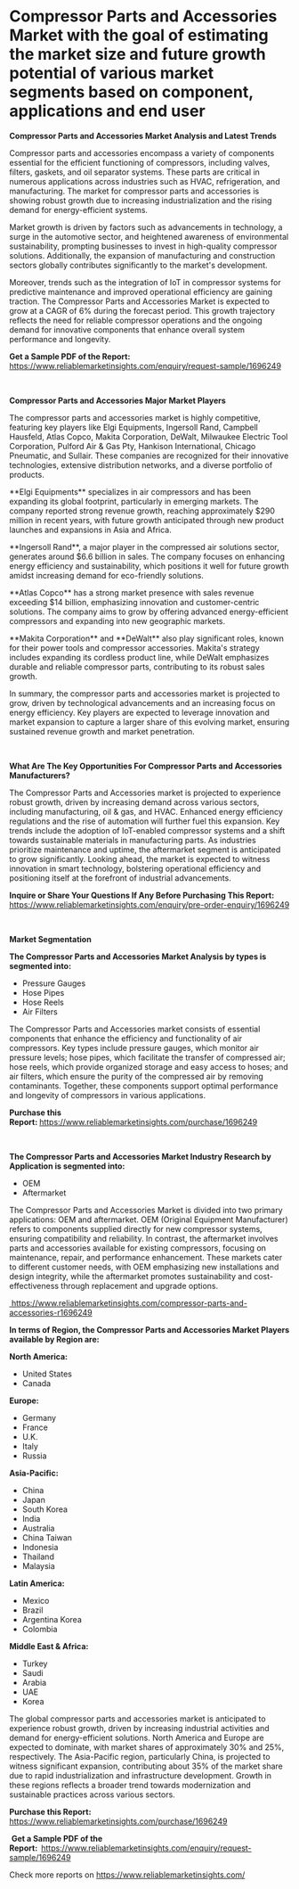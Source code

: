 <p><h1>Compressor Parts and Accessories Market with the goal of estimating the market size and future growth potential of various market segments based on component, applications and end user</h1></p><p><strong>Compressor Parts and Accessories Market Analysis and Latest Trends</strong></p>
<p><p>Compressor parts and accessories encompass a variety of components essential for the efficient functioning of compressors, including valves, filters, gaskets, and oil separator systems. These parts are critical in numerous applications across industries such as HVAC, refrigeration, and manufacturing. The market for compressor parts and accessories is showing robust growth due to increasing industrialization and the rising demand for energy-efficient systems.</p><p>Market growth is driven by factors such as advancements in technology, a surge in the automotive sector, and heightened awareness of environmental sustainability, prompting businesses to invest in high-quality compressor solutions. Additionally, the expansion of manufacturing and construction sectors globally contributes significantly to the market's development. </p><p>Moreover, trends such as the integration of IoT in compressor systems for predictive maintenance and improved operational efficiency are gaining traction. The Compressor Parts and Accessories Market is expected to grow at a CAGR of 6% during the forecast period. This growth trajectory reflects the need for reliable compressor operations and the ongoing demand for innovative components that enhance overall system performance and longevity.</p></p>
<p><strong>Get a Sample PDF of the Report:&nbsp;</strong> <a href="https://www.reliablemarketinsights.com/enquiry/request-sample/1696249?utm_campaign=1887&utm_medium=2&utm_source=Github&utm_content=ia&utm_term=21022025&utm_id=compressor-parts-and-accessories">https://www.reliablemarketinsights.com/enquiry/request-sample/1696249</a></p>
<p>&nbsp;</p>
<p><strong>Compressor Parts and Accessories Major Market Players</strong></p>
<p><p>The compressor parts and accessories market is highly competitive, featuring key players like Elgi Equipments, Ingersoll Rand, Campbell Hausfeld, Atlas Copco, Makita Corporation, DeWalt, Milwaukee Electric Tool Corporation, Pulford Air & Gas Pty, Hankison International, Chicago Pneumatic, and Sullair. These companies are recognized for their innovative technologies, extensive distribution networks, and a diverse portfolio of products. </p><p>**Elgi Equipments** specializes in air compressors and has been expanding its global footprint, particularly in emerging markets. The company reported strong revenue growth, reaching approximately $290 million in recent years, with future growth anticipated through new product launches and expansions in Asia and Africa.</p><p>**Ingersoll Rand**, a major player in the compressed air solutions sector, generates around $6.6 billion in sales. The company focuses on enhancing energy efficiency and sustainability, which positions it well for future growth amidst increasing demand for eco-friendly solutions.</p><p>**Atlas Copco** has a strong market presence with sales revenue exceeding $14 billion, emphasizing innovation and customer-centric solutions. The company aims to grow by offering advanced energy-efficient compressors and expanding into new geographic markets.</p><p>**Makita Corporation** and **DeWalt** also play significant roles, known for their power tools and compressor accessories. Makita's strategy includes expanding its cordless product line, while DeWalt emphasizes durable and reliable compressor parts, contributing to its robust sales growth.</p><p>In summary, the compressor parts and accessories market is projected to grow, driven by technological advancements and an increasing focus on energy efficiency. Key players are expected to leverage innovation and market expansion to capture a larger share of this evolving market, ensuring sustained revenue growth and market penetration.</p></p>
<p>&nbsp;</p>
<p><strong>What Are The Key Opportunities For Compressor Parts and Accessories Manufacturers?</strong></p>
<p><p>The Compressor Parts and Accessories market is projected to experience robust growth, driven by increasing demand across various sectors, including manufacturing, oil & gas, and HVAC. Enhanced energy efficiency regulations and the rise of automation will further fuel this expansion. Key trends include the adoption of IoT-enabled compressor systems and a shift towards sustainable materials in manufacturing parts. As industries prioritize maintenance and uptime, the aftermarket segment is anticipated to grow significantly. Looking ahead, the market is expected to witness innovation in smart technology, bolstering operational efficiency and positioning itself at the forefront of industrial advancements.</p></p>
<p><strong>Inquire or Share Your Questions If Any Before Purchasing This Report:</strong> <a href="https://www.reliablemarketinsights.com/enquiry/pre-order-enquiry/1696249?utm_campaign=1887&utm_medium=2&utm_source=Github&utm_content=ia&utm_term=21022025&utm_id=compressor-parts-and-accessories">https://www.reliablemarketinsights.com/enquiry/pre-order-enquiry/1696249</a></p>
<p>&nbsp;</p>
<p><strong>Market Segmentation</strong></p>
<p><strong>The Compressor Parts and Accessories Market Analysis by types is segmented into:</strong></p>
<p><ul><li>Pressure Gauges</li><li>Hose Pipes</li><li>Hose Reels</li><li>Air Filters</li></ul></p>
<p><p>The Compressor Parts and Accessories market consists of essential components that enhance the efficiency and functionality of air compressors. Key types include pressure gauges, which monitor air pressure levels; hose pipes, which facilitate the transfer of compressed air; hose reels, which provide organized storage and easy access to hoses; and air filters, which ensure the purity of the compressed air by removing contaminants. Together, these components support optimal performance and longevity of compressors in various applications.</p></p>
<p><strong>Purchase this Report:&nbsp;</strong><a href="https://www.reliablemarketinsights.com/purchase/1696249?utm_campaign=1887&utm_medium=2&utm_source=Github&utm_content=ia&utm_term=21022025&utm_id=compressor-parts-and-accessories">https://www.reliablemarketinsights.com/purchase/1696249</a></p>
<p>&nbsp;</p>
<p><strong>The Compressor Parts and Accessories Market Industry Research by Application is segmented into:</strong></p>
<p><ul><li>OEM</li><li>Aftermarket</li></ul></p>
<p><p>The Compressor Parts and Accessories Market is divided into two primary applications: OEM and aftermarket. OEM (Original Equipment Manufacturer) refers to components supplied directly for new compressor systems, ensuring compatibility and reliability. In contrast, the aftermarket involves parts and accessories available for existing compressors, focusing on maintenance, repair, and performance enhancement. These markets cater to different customer needs, with OEM emphasizing new installations and design integrity, while the aftermarket promotes sustainability and cost-effectiveness through replacement and upgrade options.</p></p>
<p><a href="https://www.reliablemarketinsights.com/compressor-parts-and-accessories-r1696249?utm_campaign=1887&utm_medium=2&utm_source=Github&utm_content=ia&utm_term=21022025&utm_id=compressor-parts-and-accessories">&nbsp;https://www.reliablemarketinsights.com/compressor-parts-and-accessories-r1696249</a></p>
<p><strong>In terms of Region, the Compressor Parts and Accessories Market Players available by Region are:</strong></p>
<p>
    <p> <strong> North America: </strong>
        <ul>
            <li>United States</li>
            <li>Canada</li>
        </ul>
        </p> 
    <p> <strong> Europe: </strong>
        <ul>
            <li>Germany</li>
            <li>France</li>
            <li>U.K.</li>
            <li>Italy</li>
            <li>Russia</li>
        </ul>
        </p> 
    <p> <strong> Asia-Pacific: </strong>
        <ul>
            <li>China</li>
            <li>Japan</li>
            <li>South Korea</li>
            <li>India</li>
            <li>Australia</li>
            <li>China Taiwan</li>
            <li>Indonesia</li>
            <li>Thailand</li>
            <li>Malaysia</li>
        </ul>
        </p> 
    <p> <strong> Latin America: </strong>
        <ul>
            <li>Mexico</li>
            <li>Brazil</li>
            <li>Argentina Korea</li>
            <li>Colombia</li>
        </ul>
        </p> 
    <p> <strong> Middle East & Africa: </strong>
        <ul>
            <li>Turkey</li>
            <li>Saudi</li>
            <li>Arabia</li>
            <li>UAE</li>
            <li>Korea</li>
        </ul>
    </p>
    </p>
<p><p>The global compressor parts and accessories market is anticipated to experience robust growth, driven by increasing industrial activities and demand for energy-efficient solutions. North America and Europe are expected to dominate, with market shares of approximately 30% and 25%, respectively. The Asia-Pacific region, particularly China, is projected to witness significant expansion, contributing about 35% of the market share due to rapid industrialization and infrastructure development. Growth in these regions reflects a broader trend towards modernization and sustainable practices across various sectors.</p></p>
<p><strong>Purchase this Report: </strong><a href="https://www.reliablemarketinsights.com/purchase/1696249?utm_campaign=1887&utm_medium=2&utm_source=Github&utm_content=ia&utm_term=21022025&utm_id=compressor-parts-and-accessories">https://www.reliablemarketinsights.com/purchase/1696249</a></p>
<p>&nbsp;<strong>Get a Sample PDF of the Report:&nbsp;&nbsp;</strong><a href="https://www.reliablemarketinsights.com/enquiry/request-sample/1696249?utm_campaign=1887&utm_medium=2&utm_source=Github&utm_content=ia&utm_term=21022025&utm_id=compressor-parts-and-accessories">https://www.reliablemarketinsights.com/enquiry/request-sample/1696249</a></p>
<p><strong></strong></p>
<p>Check more reports on <a href="https://www.reliablemarketinsights.com/?utm_campaign=1887&utm_medium=2&utm_source=Github&utm_content=ia&utm_term=21022025&utm_id=compressor-parts-and-accessories">https://www.reliablemarketinsights.com/</a></p>